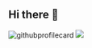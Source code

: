 ## Hi there 👋

<img src="https://github-readme-stats.vercel.app/api/top-langs/?username=0ashen&layout=compact&hide=css,html&theme=tokyonight" alt="githubprofilecard"/>
<a href="https://www.codewars.com/users/thomas_a_anderson"><img src="https://www.codewars.com/users/thomas_a_anderson/badges/large"></a>

<!--
**0ashen/0ashen** is a ✨ _special_ ✨ repository because its `README.md` (this file) appears on your GitHub profile.

Here are some ideas to get you started:

- 🔭 I’m currently working on ...
- 🌱 I’m currently learning ...
- 👯 I’m looking to collaborate on ...
- 🤔 I’m looking for help with ...
- 💬 Ask me about ...
- 📫 How to reach me: ...
- 😄 Pronouns: ...
- ⚡ Fun fact: ...
-->
